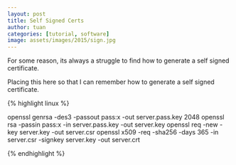 ```yaml
---
layout: post
title: Self Signed Certs
author: tuan
categories: [tutorial, software]
image: assets/images/2015/sign.jpg
---
```


For some reason, its always a struggle to find how to generate a self signed certificate. 

Placing this here so that I can remember how to generate a self signed certificate.

{% highlight linux %}

openssl genrsa -des3 -passout pass:x -out server.pass.key 2048
openssl rsa -passin pass:x -in server.pass.key -out server.key
openssl req -new -key server.key -out server.csr
openssl x509 -req -sha256 -days 365 -in server.csr -signkey server.key -out server.crt

{% endhighlight %}
